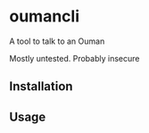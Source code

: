 # oumancli

A tool to talk to an Ouman

Mostly untested. Probably insecure

## Installation


## Usage




